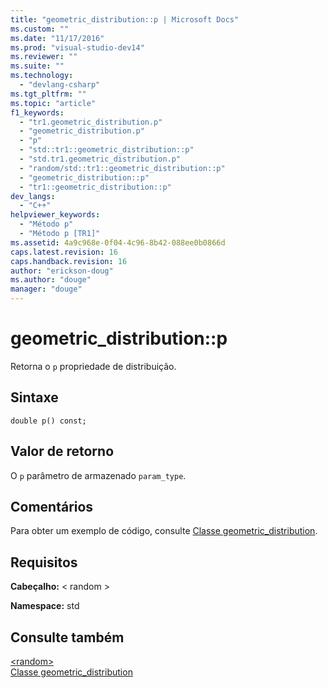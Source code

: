 ```yaml
---
title: "geometric_distribution::p | Microsoft Docs"
ms.custom: ""
ms.date: "11/17/2016"
ms.prod: "visual-studio-dev14"
ms.reviewer: ""
ms.suite: ""
ms.technology: 
  - "devlang-csharp"
ms.tgt_pltfrm: ""
ms.topic: "article"
f1_keywords: 
  - "tr1.geometric_distribution.p"
  - "geometric_distribution.p"
  - "p"
  - "std::tr1::geometric_distribution::p"
  - "std.tr1.geometric_distribution.p"
  - "random/std::tr1::geometric_distribution::p"
  - "geometric_distribution::p"
  - "tr1::geometric_distribution::p"
dev_langs: 
  - "C++"
helpviewer_keywords: 
  - "Método p"
  - "Método p [TR1]"
ms.assetid: 4a9c968e-0f04-4c96-8b42-088ee0b0866d
caps.latest.revision: 16
caps.handback.revision: 16
author: "erickson-doug"
ms.author: "douge"
manager: "douge"
---
```

# geometric_distribution::p
Retorna o `p` propriedade de distribuição.  
  
## Sintaxe  
  
```  
double p() const;  
```  
  
## Valor de retorno  
 O `p` parâmetro de armazenado `param_type`.  
  
## Comentários  
 Para obter um exemplo de código, consulte [Classe geometric\_distribution](/visual-cpp/standard-library/geometric-distribution-class).  
  
## Requisitos  
 **Cabeçalho:** \< random \>  
  
 **Namespace:** std  
  
## Consulte também  
 [\<random\>](../Topic/%3Crandom%3E.md)   
 [Classe geometric\_distribution](/visual-cpp/standard-library/geometric-distribution-class)